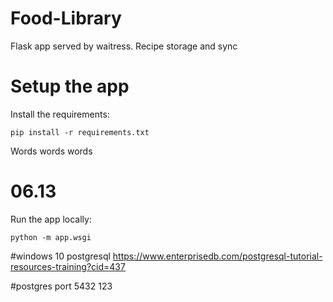 # Food-Library
Flask app served by waitress.  Recipe storage and sync



# Setup the app
Install the requirements:
```
pip install -r requirements.txt 
```



Words words words


# 06.13
Run the app locally:
```
python -m app.wsgi
```

#windows 10 postgresql
https://www.enterprisedb.com/postgresql-tutorial-resources-training?cid=437

#postgres port
5432
123
